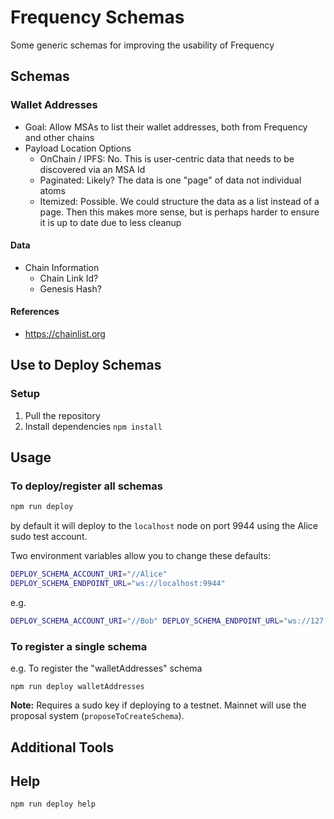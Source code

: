 # Frequency Schemas

Some generic schemas for improving the usability of Frequency

## Schemas

### Wallet Addresses

- Goal: Allow MSAs to list their wallet addresses, both from Frequency and other chains
- Payload Location Options
    - OnChain / IPFS: No. This is user-centric data that needs to be discovered via an MSA Id
    - Paginated: Likely? The data is one "page" of data not individual atoms
    - Itemized: Possible. We could structure the data as a list instead of a page. Then this makes more sense, but is perhaps harder to ensure it is up to date due to less cleanup

#### Data

- Chain Information
    - Chain Link Id?
    - Genesis Hash?

#### References

- https://chainlist.org

## Use to Deploy Schemas

### Setup

1. Pull the repository
1. Install dependencies `npm install`

## Usage

### To deploy/register all schemas

```sh
npm run deploy
```

by default it will deploy to the `localhost` node on port 9944 using the Alice sudo test account.

Two environment variables allow you to change these defaults:

```sh
DEPLOY_SCHEMA_ACCOUNT_URI="//Alice"
DEPLOY_SCHEMA_ENDPOINT_URL="ws://localhost:9944"
```

e.g.

```sh
DEPLOY_SCHEMA_ACCOUNT_URI="//Bob" DEPLOY_SCHEMA_ENDPOINT_URL="ws://127.0.0.1:9944" npm run deploy profile
```

### To register a single schema

e.g. To register the "walletAddresses" schema

    npm run deploy walletAddresses

**Note:** Requires a sudo key if deploying to a testnet.
Mainnet will use the proposal system (`proposeToCreateSchema`).

## Additional Tools

## Help

```sh
npm run deploy help
```
